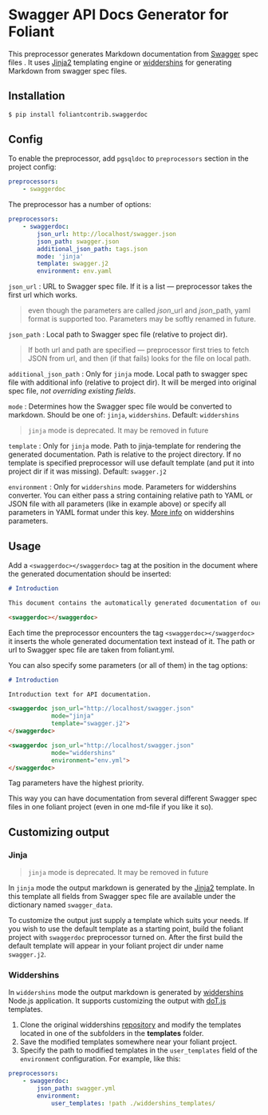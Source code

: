 # Swagger API Docs Generator for Foliant

This preprocessor generates Markdown documentation from [Swagger](https://swagger.io/) spec files . It uses [Jinja2](http://jinja.pocoo.org/) templating engine or [widdershins](https://github.com/mermade/widdershins) for generating Markdown from swagger spec files.

## Installation

```bash
$ pip install foliantcontrib.swaggerdoc
```

## Config

To enable the preprocessor, add `pgsqldoc` to `preprocessors` section in the project config:

```yaml
preprocessors:
    - swaggerdoc
```

The preprocessor has a number of options:

```yaml
preprocessors:
    - swaggerdoc:
        json_url: http://localhost/swagger.json
        json_path: swagger.json
        additional_json_path: tags.json
        mode: 'jinja'
        template: swagger.j2
        environment: env.yaml

```

`json_url`
:    URL to Swagger spec file. If it is a list — preprocessor takes the first url which works.

> even though the parameters are called *json*\_url and *json*\_path, yaml format is supported too. Parameters may be softly renamed in future.

`json_path`
:    Local path to Swagger spec file (relative to project dir).

> If both url and path are specified — preprocessor first tries to fetch JSON from url, and then (if that fails) looks for the file on local path.

`additional_json_path`
:    Only for `jinja` mode. Local path to swagger spec file with additional info (relative to project dir). It will be merged into original spec file, *not overriding existing fields*.

`mode`
:   Determines how the Swagger spec file would be converted to markdown. Should be one of: `jinja`, `widdershins`. Default: `widdershins`

> `jinja` mode is deprecated. It may be removed in future

`template`
:   Only for `jinja` mode. Path to jinja-template for rendering the generated documentation. Path is relative to the project directory. If no template is specified preprocessor will use default template (and put it into project dir if it was missing). Default: `swagger.j2`

`environment`
:   Only for `widdershins` mode. Parameters for widdershins converter. You can either pass a string containing relative path to YAML or JSON file with all parameters (like in example above) or specify all parameters in YAML format under this key. [More info](https://github.com/mermade/widdershins) on widdershins parameters.

## Usage

Add a `<swaggerdoc></swaggerdoc>` tag at the position in the document where the generated documentation should be inserted:

```markdown
# Introduction

This document contains the automatically generated documentation of our API.

<swaggerdoc></swaggerdoc>
```

Each time the preprocessor encounters the tag `<swaggerdoc></swaggerdoc>` it inserts the whole generated documentation text instead of it. The path or url to Swagger spec file are taken from foliant.yml.

You can also specify some parameters (or all of them) in the tag options:

```markdown
# Introduction

Introduction text for API documentation.

<swaggerdoc json_url="http://localhost/swagger.json"
            mode="jinja"
            template="swagger.j2">
</swaggerdoc>

<swaggerdoc json_url="http://localhost/swagger.json"
            mode="widdershins"
            environment="env.yml">
</swaggerdoc>
```

Tag parameters have the highest priority.

This way you can have documentation from several different Swagger spec files in one foliant project (even in one md-file if you like it so).

## Customizing output

### Jinja

> `jinja` mode is deprecated. It may be removed in future

In `jinja` mode the output markdown is generated by the [Jinja2](http://jinja.pocoo.org/) template. In this template all fields from Swagger spec file are available under the dictionary named `swagger_data`.

To customize the output just supply a template which suits your needs. If you wish to use the default template as a starting point, build the foliant project with `swaggerdoc` preprocessor turned on. After the first build the default template will appear in your foliant project dir under name `swagger.j2`.

### Widdershins

In `widdershins` mode the output markdown is generated by [widdershins](https://github.com/mermade/widdershins) Node.js application. It supports customizing the output with [doT.js](https://github.com/olado/doT) templates.

1. Clone the original widdershins [repository](https://github.com/mermade/widdershins) and modify the templates located in one of the subfolders in the **templates** folder.
2. Save the modified templates somewhere near your foliant project.
3. Specify the path to modified templates in the `user_templates` field of the `environment` configuration. For example, like this:

```yaml
preprocessors:
    - swaggerdoc:
        json_path: swagger.yml
        environment:
            user_templates: !path ./widdershins_templates/
```

